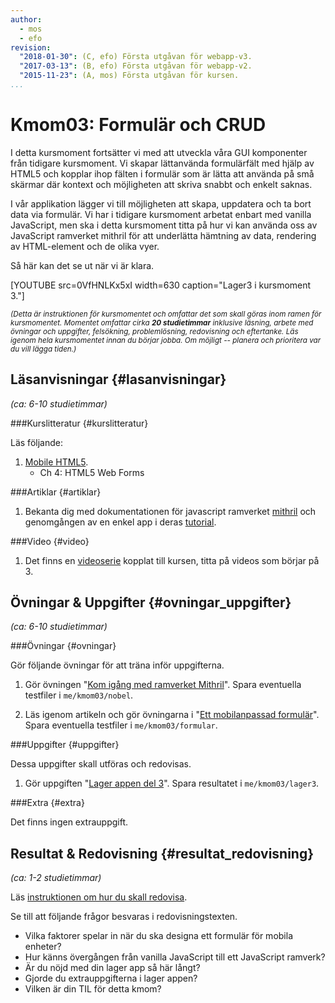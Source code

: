 ```yaml
---
author:
  - mos
  - efo
revision:
  "2018-01-30": (C, efo) Första utgåvan för webapp-v3.
  "2017-03-13": (B, efo) Första utgåvan för webapp-v2.
  "2015-11-23": (A, mos) Första utgåvan för kursen.
...
```

Kmom03: Formulär och CRUD
==================================
I detta kursmoment fortsätter vi med att utveckla våra GUI komponenter från tidigare kursmoment. Vi skapar lättanvända formulärfält med hjälp av HTML5 och kopplar ihop fälten i formulär som är lätta att använda på små skärmar där kontext och möjligheten att skriva snabbt och enkelt saknas.

I vår applikation lägger vi till möjligheten att skapa, uppdatera och ta bort data via formulär. Vi har i tidigare kursmoment arbetat enbart med vanilla JavaScript, men ska i detta kursmoment titta på hur vi kan använda oss av JavaScript ramverket mithril för att underlätta hämtning av data, rendering av HTML-element och de olika vyer.

<!--more-->

Så här kan det se ut när vi är klara.

[YOUTUBE src=0VfHNLKx5xI width=630 caption="Lager3 i kursmoment 3."]

<!-- [FIGURE src=/image/snapht15/ajax-af-lista.png?w=w2 class="left" caption="Sida som visar antalet lediga jobb samt platsannonser."]

[FIGURE src=/image/snapht15/ajax-af-undersida.png?w=w2 class="left" caption="Undersida som visar lediga jobb och antal platsannonser i Blekinge."] -->

<small><i>(Detta är instruktionen för kursmomentet och omfattar det som skall göras inom ramen för kursmomentet. Momentet omfattar cirka **20 studietimmar** inklusive läsning, arbete med övningar och uppgifter, felsökning, problemlösning, redovisning och eftertanke. Läs igenom hela kursmomentet innan du börjar jobba. Om möjligt -- planera och prioritera var du vill lägga tiden.)</i></small>



Läsanvisningar  {#lasanvisningar}
---------------------------------

*(ca: 6-10 studietimmar)*


###Kurslitteratur  {#kurslitteratur}

Läs följande:

1. [Mobile HTML5](kunskap/boken-mobile-html5).
    * Ch 4: HTML5 Web Forms



###Artiklar {#artiklar}

<!-- 1. Läs "[What the heck is shadow DOM](https://glazkov.com/2011/01/14/what-the-heck-is-shadow-dom/)".

1. Läs om vilka "[use case som finns för shadow DOM](https://www.w3.org/2008/webapps/wiki/Component_Model_Use_Cases)".

1. Skumma igenom "[Googles artikel shadow DOM-v1](https://developers.google.com/web/fundamentals/getting-started/primers/shadowdom?hl=en)". -->

1. Bekanta dig med dokumentationen för javascript ramverket [mithril](http://mithril.js.org/api.html) och genomgången av en enkel app i deras [tutorial](http://mithril.js.org/simple-application.html).


###Video  {#video}

1. Det finns en [videoserie](https://www.youtube.com/playlist?list=PLKtP9l5q3ce-1cVPTFJ_Zw9b7N2Y4_ANI) kopplat till kursen, titta på videos som börjar på 3.



<!-- ###Lästips {#lastips}

<!-- * Bekanta dig med [mithril Components](http://mithril.js.org/components.html), som hjälper dig att skapa återanvändbar kod.

* Hur ser det egentligen ut med JavaScript ramverk 2018. Stack Overflow har publicerad statistik angående ramverk i artikeln [The Brutal Lifecycle of JavaScript Frameworks](https://stackoverflow.blog/2018/01/11/brutal-lifecycle-javascript-frameworks/).

* I forumet finns en tråd om val av JavaScript ramverk och vad man kan tänka på [Hur tänka inför val av JavaScript ramverk?](forum/viewtopic.php?f=11&t=7195). -->



Övningar & Uppgifter  {#ovningar_uppgifter}
-------------------------------------------

*(ca: 6-10 studietimmar)*



###Övningar {#ovningar}

Gör följande övningar för att träna inför uppgifterna.

1. Gör övningen "[Kom igång med ramverket Mithril](kunskap/kom-igang-med-mithril-v2)". Spara eventuella testfiler i `me/kmom03/nobel`.

1. Läs igenom artikeln och gör övningarna i "[Ett mobilanpassad formulär](kunskap/ett-mobilanpassad-formular)". Spara eventuella testfiler i `me/kmom03/formular`.


<!-- 1. Läs igenom artikeln "[Virtuella noder](kunskap/virtuella-noder)".

1. Läs igenom artikeln och gör övningarna i "[Modeller och request i mithril](kunskap/mithril-modeller-och-request)". -->

<!-- 1. Läs igenom artikeln och gör övningarna i "[Mobil webapp och RESTful server](kunskap/mobil-webapp-och-restful-server)". Spara de övningar du gör i mappen `me/kmom03/ajax`.

1. Läs igenom artikeln "[Ett enkelt grid för alla våra enheter](kunskap/ett-enkelt-grid-for-alla-vara-enheter)".

1. Läs igenom artikeln "[En kalender med mithril components](kunskap/en-kalender-med-mithril-components)".

-->



###Uppgifter {#uppgifter}

Dessa uppgifter skall utföras och redovisas.

1. Gör uppgiften "[Lager appen del 3](uppgift/lager-appen-del-3)". Spara resultatet i `me/kmom03/lager3`.

<!-- 1. Lägg till en Splash screen och en ikon till din meapp. -->



###Extra {#extra}

Det finns ingen extrauppgift.



Resultat & Redovisning  {#resultat_redovisning}
-----------------------------------------------

*(ca: 1-2 studietimmar)*

Läs [instruktionen om hur du skall redovisa](./../redovisa).

Se till att följande frågor besvaras i redovisningstexten.

* Vilka faktorer spelar in när du ska designa ett formulär för mobila enheter?
* Hur känns övergången från vanilla JavaScript till ett JavaScript ramverk?
* Är du nöjd med din lager app så här långt?
* Gjorde du extrauppgifterna i lager appen?
* Vilken är din TIL för detta kmom?
